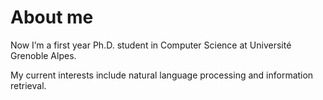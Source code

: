

About me
======
Now I’m a first year Ph.D. student in Computer Science at Université Grenoble Alpes.

My current interests include natural language processing and information retrieval.

